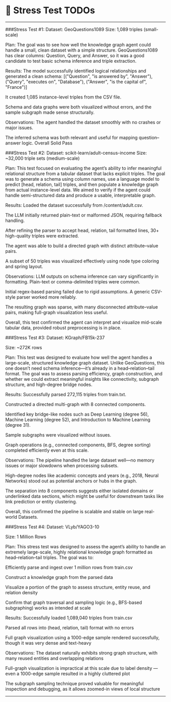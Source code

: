 # 📝 Stress Test TODOs

---

###Stress Test #1:
Dataset: GeoQuestions1089
Size: 1,089 triples (small-scale)

Plan:
The goal was to see how well the knowledge graph agent could handle a small, clean dataset with a simple structure. GeoQuestions1089 has clear columns: Question, Query, and Answer, so it was a good candidate to test basic schema inference and triple extraction.


Results:
The model successfully identified logical relationships and generated a clean schema:
[("Question", "is answered by", "Answer"), ("Query", "executes on", "Database"), ("Answer", "is the capital of", "France")]

It created 1,085 instance-level triples from the CSV file.

Schema and data graphs were both visualized without errors, and the sample subgraph made sense structurally.

Observations:
The agent handled the dataset smoothly with no crashes or major issues.

The inferred schema was both relevant and useful for mapping question–answer logic.
Overall Solid Pass


###Stress Test #2:
Dataset: scikit-learn/adult-census-income
Size: ~32,000 triple sets (medium-scale)

Plan:
This test focused on evaluating the agent’s ability to infer meaningful relational structure from a tabular dataset that lacks explicit triples. The goal was to generate a schema using column names, use a language model to predict [head, relation, tail] triples, and then populate a knowledge graph from actual instance-level data. We aimed to verify if the agent could handle semi-structured data and produce a usable, interpretable graph.


Results:
Loaded the dataset successfully from /content/adult.csv.

The LLM initially returned plain-text or malformed JSON, requiring fallback handling.

After refining the parser to accept head, relation, tail formatted lines, 30+ high-quality triples were extracted.

The agent was able to build a directed graph with distinct attribute–value pairs.

A subset of 50 triples was visualized effectively using node type coloring and spring layout.



Observations:
LLM outputs on schema inference can vary significantly in formatting. Plain-text or comma-delimited triples were common.

Initial regex-based parsing failed due to rigid assumptions. A generic CSV-style parser worked more reliably.

The resulting graph was sparse, with many disconnected attribute–value pairs, making full-graph visualization less useful.


Overall, this test confirmed the agent can interpret and visualize mid-scale tabular data, provided robust preprocessing is in place.


###Stress Test #3:
Dataset: KGraph/FB15k-237

Size: ~272K rows

Plan:
This test was designed to evaluate how well the agent handles a large-scale, structured knowledge graph dataset. Unlike GeoQuestions, this one doesn’t need schema inference—it’s already in a head–relation–tail format. The goal was to assess parsing efficiency, graph construction, and whether we could extract meaningful insights like connectivity, subgraph structure, and high-degree bridge nodes.


Results:
Successfully parsed 272,115 triples from train.txt.

Constructed a directed multi-graph with 8 connected components.

Identified key bridge-like nodes such as Deep Learning (degree 56), Machine Learning (degree 52), and Introduction to Machine Learning (degree 31).

Sample subgraphs were visualized without issues.

Graph operations (e.g., connected components, BFS, degree sorting) completed efficiently even at this scale.



Observations:
The pipeline handled the large dataset well—no memory issues or major slowdowns when processing subsets.

High-degree nodes like academic concepts and years (e.g., 2018, Neural Networks) stood out as potential anchors or hubs in the graph.

The separation into 8 components suggests either isolated domains or underlinked data sections, which might be useful for downstream tasks like link prediction or entity clustering.

Overall, this confirmed the pipeline is scalable and stable on large real-world Datasets.

###Stress Test #4:
Dataset: VLyb/YAGO3-10

Size: 1 Million Rows

Plan:
This stress test was designed to assess the agent’s ability to handle an extremely large-scale, highly relational knowledge graph formatted as head–relation–tail triples. The goal was to:

Efficiently parse and ingest over 1 million rows from train.csv

Construct a knowledge graph from the parsed data

Visualize a portion of the graph to assess structure, entity reuse, and relation density

Confirm that graph traversal and sampling logic (e.g., BFS-based subgraphing) works as intended at scale


Results:
Successfully loaded 1,089,040 triples from train.csv

Parsed all rows into (head, relation, tail) format with no errors

Full graph visualization using a 1000-edge sample rendered successfully, though it was very dense and text-heavy


Observations:
The dataset naturally exhibits strong graph structure, with many reused entities and overlapping relations

Full-graph visualization is impractical at this scale due to label density — even a 1000-edge sample resulted in a highly cluttered plot

The subgraph sampling technique proved valuable for meaningful inspection and debugging, as it allows zoomed-in views of local structure




---
